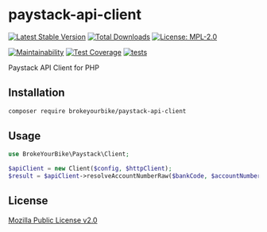 # paystack-api-client

[![Latest Stable Version](https://img.shields.io/github/v/release/brokeyourbike/paystack-api-client-php)](https://github.com/brokeyourbike/paystack-api-client-php/releases)
[![Total Downloads](https://poser.pugx.org/brokeyourbike/paystack-api-client/downloads)](https://packagist.org/packages/brokeyourbike/paystack-api-client)
[![License: MPL-2.0](https://img.shields.io/badge/license-MPL--2.0-purple.svg)](https://github.com/brokeyourbike/paystack-api-client-php/blob/main/LICENSE)

[![Maintainability](https://api.codeclimate.com/v1/badges/6d4d37fd39c2209fbe2b/maintainability)](https://codeclimate.com/github/brokeyourbike/paystack-api-client-php/maintainability)
[![Test Coverage](https://api.codeclimate.com/v1/badges/6d4d37fd39c2209fbe2b/test_coverage)](https://codeclimate.com/github/brokeyourbike/paystack-api-client-php/test_coverage)
[![tests](https://github.com/brokeyourbike/paystack-api-client-php/actions/workflows/tests.yml/badge.svg)](https://github.com/brokeyourbike/paystack-api-client-php/actions/workflows/tests.yml)

Paystack API Client for PHP

## Installation

```bash
composer require brokeyourbike/paystack-api-client
```

## Usage

```php
use BrokeYourBike\Paystack\Client;

$apiClient = new Client($config, $httpClient);
$result = $apiClient->resolveAccountNumberRaw($bankCode, $accountNumber);
```

## License
[Mozilla Public License v2.0](https://github.com/brokeyourbike/paystack-api-client-php/blob/main/LICENSE)
